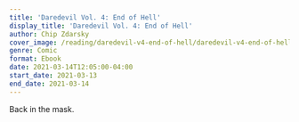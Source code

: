 ```yaml
---
title: 'Daredevil Vol. 4: End of Hell'
display_title: 'Daredevil Vol. 4: End of Hell'
author: Chip Zdarsky
cover_image: /reading/daredevil-v4-end-of-hell/daredevil-v4-end-of-hell.jpg
genre: Comic
format: Ebook
date: 2021-03-14T12:05:00-04:00
start_date: 2021-03-13
end_date: 2021-03-14
---
```


Back in the mask.
